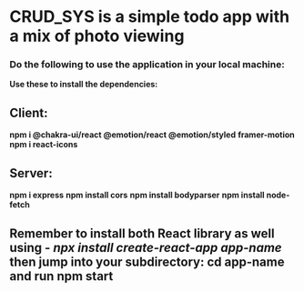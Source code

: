 # CRUD_SYS is a simple todo app with a mix of photo viewing

### Do the following to use the application in your local machine:
**Use these to install the dependencies:**

## Client:
**npm i @chakra-ui/react @emotion/react @emotion/styled** 
**framer-motion**
**npm i react-icons**

## Server: 
**npm i express**
**npm install cors**
**npm install bodyparser**
**npm install node-fetch**

## Remember to install both React library as well using - *npx install create-react-app app-name* then jump into your subdirectory: **cd app-name** and run **npm start**